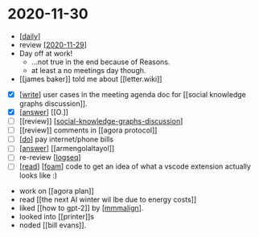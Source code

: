 # 2020-11-30

- [[daily]]
- review [[2020-11-29]]
- Day off at work!
  - ...not true in the end because of Reasons.
  - at least a no meetings day though.
- [[james baker]] told me about [[letter.wiki]]
- [x] [[write]] user cases in the meeting agenda doc for [[social knowledge graphs discussion]].
- [x] [[answer]] [[O.]]
- [ ] [[review]] [[social-knowledge-graphs-discussion]]
- [ ] [[review]] comments in [[agora protocol]]
- [ ] [[do]] pay internet/phone bills
- [ ] [[answer]] [[armengolaltayol]]
- [ ] re-review [[logseq]]
- [ ] [[read]] [[foam]] code to get an idea of what a vscode extension actually looks like :)
- work on [[agora plan]]
- read [[the next AI winter wil lbe due to energy costs]]
- liked [[how to gpt-2]] by [[mmmalign]].
- looked into [[printer]]s
- noded [[bill evans]].


[//begin]: # "Autogenerated link references for markdown compatibility"
[daily]: ../daily "Daily"
[2020-11-29]: 2020-11-29 "2020-11-29"
[james-baker]: ../james-baker "James Baker"
[write]: ../write "Write"
[social-knowledge-graphs-discussion]: ../social-knowledge-graphs-discussion "Social Knowledge Graphs Discussion"
[answer]: ../answer "Answer"
[agora-protocol]: ../agora-protocol "Agora Protocol"
[do]: ../do "Do"
[logseq]: ../logseq "Logseq"
[read]: ../read "Read"
[foam]: ../foam "Foam"
[agora-plan]: ../agora-plan "Agora Plan"
[the-next-ai-winter-wil-lbe-due-to-energy-costs]: ../the-next-ai-winter-wil-lbe-due-to-energy-costs "The Next AI Winter Wil Lbe Due to Energy Costs"
[how-to-gpt-2]: ../how-to-gpt-2 "How to Gpt 2"
[mmmalign]: ../mmmalign "Mmmalign"
[//end]: # "Autogenerated link references"